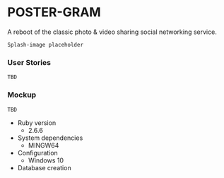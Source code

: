 # POSTER-GRAM
A reboot of the classic photo & video sharing social networking service.  

`Splash-image placeholder`

### User Stories
`TBD`

### Mockup
`TBD`

* Ruby version
    - 2.6.6
* System dependencies
    - MINGW64
* Configuration
    - Windows 10
* Database creation
